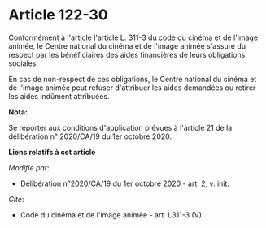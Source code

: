 # Article 122-30

Conformément à l'article l'article L. 311-3 du code du cinéma et de l'image animée, le Centre national du cinéma et de
l'image animée s'assure du respect par les bénéficiaires des aides financières de leurs obligations sociales.

En cas de non-respect de ces obligations, le Centre national du cinéma et de l'image animée peut refuser d'attribuer les
aides demandées ou retirer les aides indûment attribuées.

**Nota:**

Se reporter aux conditions d'application prévues à l'article 21 de la délibération n° 2020/CA/19 du 1er octobre 2020.

**Liens relatifs à cet article**

_Modifié par_:

  - Délibération n°2020/CA/19 du 1er octobre 2020 - art. 2, v. init.

_Cite_:

  - Code du cinéma et de l'image animée - art. L311-3 (V)
